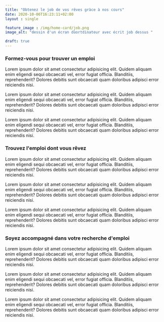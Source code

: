 ```yaml
---
title: "Obtenez le job de vos rêves gràce à nos cours"
date: 2020-10-06T16:23:11+02:00
layout : single

feature_image : /img/home-card/job.png
image_alt: "dessin d'un écran dùortdinateur avec écrit job dessus "

draft: true
---
```


### Formez-vous pour trouver un emploi

Lorem ipsum dolor sit amet consectetur adipisicing elit. Quidem aliquam enim eligendi sequi obcaecati vel, error fugiat officia. Blanditiis, reprehenderit? Dolores debitis sunt obcaecati quam doloribus adipisci error reiciendis nisi.

Lorem ipsum dolor sit amet consectetur adipisicing elit. Quidem aliquam enim eligendi sequi obcaecati vel, error fugiat officia. Blanditiis, reprehenderit? Dolores debitis sunt obcaecati quam doloribus adipisci error reiciendis nisi.

Lorem ipsum dolor sit amet consectetur adipisicing elit. Quidem aliquam enim eligendi sequi obcaecati vel, error fugiat officia. Blanditiis, reprehenderit? Dolores debitis sunt obcaecati quam doloribus adipisci error reiciendis nisi.

### Trouvez l'emploi dont vous rêvez

Lorem ipsum dolor sit amet consectetur adipisicing elit. Quidem aliquam enim eligendi sequi obcaecati vel, error fugiat officia. Blanditiis, reprehenderit? Dolores debitis sunt obcaecati quam doloribus adipisci error reiciendis nisi.

Lorem ipsum dolor sit amet consectetur adipisicing elit. Quidem aliquam enim eligendi sequi obcaecati vel, error fugiat officia. Blanditiis, reprehenderit? Dolores debitis sunt obcaecati quam doloribus adipisci error reiciendis nisi.

Lorem ipsum dolor sit amet consectetur adipisicing elit. Quidem aliquam enim eligendi sequi obcaecati vel, error fugiat officia. Blanditiis, reprehenderit? Dolores debitis sunt obcaecati quam doloribus adipisci error reiciendis nisi.

### Soyez accompagné dans votre recherche d'emploi

Lorem ipsum dolor sit amet consectetur adipisicing elit. Quidem aliquam enim eligendi sequi obcaecati vel, error fugiat officia. Blanditiis, reprehenderit? Dolores debitis sunt obcaecati quam doloribus adipisci error reiciendis nisi.

Lorem ipsum dolor sit amet consectetur adipisicing elit. Quidem aliquam enim eligendi sequi obcaecati vel, error fugiat officia. Blanditiis, reprehenderit? Dolores debitis sunt obcaecati quam doloribus adipisci error reiciendis nisi.

Lorem ipsum dolor sit amet consectetur adipisicing elit. Quidem aliquam enim eligendi sequi obcaecati vel, error fugiat officia. Blanditiis, reprehenderit? Dolores debitis sunt obcaecati quam doloribus adipisci error reiciendis nisi.